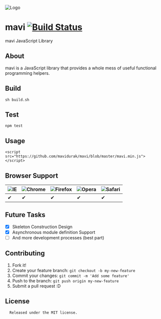 ![Logo](http://s27.postimg.org/3k71bkydr/duck_hunt.png)

# mavi [![Build Status](https://secure.travis-ci.org/mavidurak/mavi.png)](http://travis-ci.org/mavidurak/mavi)

mavi JavaScript Library

## About

mavi is a JavaScript library that provides a whole mess of useful functional programming helpers.

## Build

```
sh build.sh
```

## Test

```
npm test
```

## Usage

```
<script src="https://github.com/mavidurak/mavi/blob/master/mavi.min.js"></script>
```

## Browser Support

![IE](https://cloud.githubusercontent.com/assets/398893/3528325/20373e76-078e-11e4-8e3a-1cb86cf506f0.png) | ![Chrome](https://cloud.githubusercontent.com/assets/398893/3528328/23bc7bc4-078e-11e4-8752-ba2809bf5cce.png) | ![Firefox](https://cloud.githubusercontent.com/assets/398893/3528329/26283ab0-078e-11e4-84d4-db2cf1009953.png) | ![Opera](https://cloud.githubusercontent.com/assets/398893/3528330/27ec9fa8-078e-11e4-95cb-709fd11dac16.png) | ![Safari](https://cloud.githubusercontent.com/assets/398893/3528331/29df8618-078e-11e4-8e3e-ed8ac738693f.png)
--- | --- | --- | --- | --- |
 ✔ | ✔ | ✔ | ✔ | ✔ |
 
## Future Tasks

- [x] Skeleton Construction Design
- [x] Asynchronous module definition Support
- [ ] And more development processes (best part)

## Contributing

1. Fork it!
2. Create your feature branch: `git checkout -b my-new-feature`
3. Commit your changes: `git commit -m 'Add some feature'`
4. Push to the branch: `git push origin my-new-feature`
5. Submit a pull request :D

## License

      Released under the MIT license.
